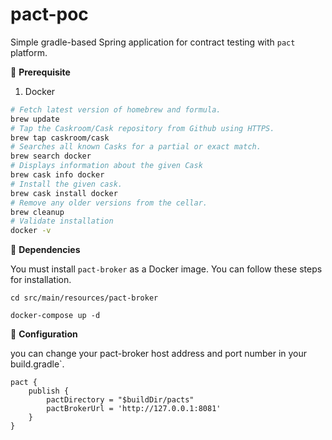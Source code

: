 # pact-poc
Simple gradle-based Spring application for contract testing with `pact` platform.

📘 **Prerequisite**
1. Docker

```bash
# Fetch latest version of homebrew and formula.
brew update              
# Tap the Caskroom/Cask repository from Github using HTTPS.
brew tap caskroom/cask                
# Searches all known Casks for a partial or exact match.
brew search docker                    
# Displays information about the given Cask
brew cask info docker
# Install the given cask.
brew cask install docker              
# Remove any older versions from the cellar.
brew cleanup
# Validate installation
docker -v
```

📘 **Dependencies**

You must install `pact-broker` as a Docker image. You can follow these steps for installation.


`cd src/main/resources/pact-broker`


`docker-compose up -d`


📗 **Configuration**

you can change your pact-broker host address and port number in your build.gradle`.
```
pact {
    publish {
        pactDirectory = "$buildDir/pacts"
        pactBrokerUrl = 'http://127.0.0.1:8081'
    }
}
```


